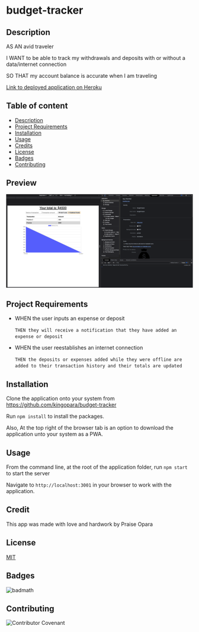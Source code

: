 # budget-tracker

## Description

AS AN avid traveler

I WANT to be able to track my withdrawals and deposits with or without a data/internet connection

SO THAT my account balance is accurate when I am traveling 

[Link to deployed application on Heroku](https://budget-tracker-app-2021.herokuapp.com/)

## Table of content
* [Description](#description)
* [Project Requirements](#projectrequirements)
* [Installation](#installation)
* [Usage](#usage)
* [Credits](#credits)
* [License](#license)
* [Badges](#Badges)
* [Contributing](#contributing)

## Preview
![Preview](assets/images/budget-tracker.png)

## Project Requirements

* WHEN the user inputs an expense or deposit
    
    `THEN they will receive a notification that they have added an expense or deposit`

* WHEN the user reestablishes an internet connection

    `THEN the deposits or expenses added while they were offline are added to their transaction history and their totals are updated`


## Installation

Clone the application onto your system from https://github.com/kingopara/budget-tracker

Run `npm install` to install the packages.

Also, At the top right of the browser tab is an option to download the application unto your system as a PWA.

## Usage 

From the command line, at the root of the application folder, run `npm start` to start the server 

Navigate to `http://localhost:3001` in your browser to work with the application. 

## Credit
This app was made with love and hardwork by Praise Opara

## License

[MIT](https://opensource.org/licenses/MIT)

## Badges

![badmath](https://img.shields.io/github/languages/top/nielsenjared/badmath)

## Contributing

![Contributor Covenant](https://img.shields.io/badge/Contributor%20Covenant-2.0-4baaaa.svg)